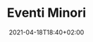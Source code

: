 ---
title: Eventi Minori
description: eventi sfigati
date: 2021-04-18T18:40+02:00
draft: false
weight: 2
---